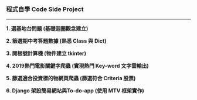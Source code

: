 ### 程式自學 Code Side Project
---

**1. 選基地台問題 (基礎迴圈觀念建立)**

**2. 篩選期中考答題數據 (熟悉 Class 與 Dict)**

**3. 開根號計算機 (物件建立 tkinter)**

**4. 2019熱門電影關鍵字爬蟲 (實現熱門 Key-word 文字雲輸出)**

**5. 篩選適合投資標的物網頁爬蟲 (篩選符合 Criteria 股票)**

**6. Django 架設簡易網站與To-do-app (使用 MTV 框架實作)**